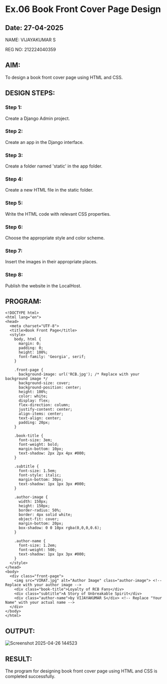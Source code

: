 # Ex.06 Book Front Cover Page Design
## Date: 27-04-2025
NAME: VIJAYAKUMAR S

REG NO: 212224040359

## AIM:
To design a book front cover page using HTML and CSS.

## DESIGN STEPS:

### Step 1:
Create a Django Admin project.

### Step 2:
Create an app in the Django interface.

### Step 3:
Create a folder named 'static' in the app folder.

### Step 4:
Create a new HTML file in the static folder.

### Step 5:
Write the HTML code with relevant CSS properties.

### Step 6:
Choose the appropriate style and color scheme.

### Step 7:
Insert the images in their appropriate places.

### Step 8:
Publish the website in the LocalHost.

## PROGRAM:
```
<!DOCTYPE html>
<html lang="en">
<head>
  <meta charset="UTF-8">
  <title>Book Front Page</title>
  <style>
    body, html {
      margin: 0;
      padding: 0;
      height: 100%;
      font-family: 'Georgia', serif;
    }

    .front-page {
      background-image: url('RCB.jpg'); /* Replace with your background image */
      background-size: cover;
      background-position: center;
      height: 100%;
      color: white;
      display: flex;
      flex-direction: column;
      justify-content: center;
      align-items: center;
      text-align: center;
      padding: 20px;
    }

    .book-title {
      font-size: 3em;
      font-weight: bold;
      margin-bottom: 10px;
      text-shadow: 2px 2px 4px #000;
    }

    .subtitle {
      font-size: 1.5em;
      font-style: italic;
      margin-bottom: 30px;
      text-shadow: 1px 1px 3px #000;
    }

    .author-image {
      width: 150px;
      height: 150px;
      border-radius: 50%;
      border: 4px solid white;
      object-fit: cover;
      margin-bottom: 20px;
      box-shadow: 0 0 10px rgba(0,0,0,0.6);
    }

    .author-name {
      font-size: 1.2em;
      font-weight: 500;
      text-shadow: 1px 1px 3px #000;
    }
  </style>
</head>
<body>
  <div class="front-page">
    <img src="VIRAT.jpg" alt="Author Image" class="author-image"> <!-- Replace with your author image -->
    <div class="book-title">Loyalty of RCB Fans</div>
    <div class="subtitle">A Story of Unbreakable Spirit</div>
    <div class="author-name">by VIJAYAKUMAR S</div> <!-- Replace "Your Name" with your actual name -->
  </div>
</body>
</html>
```
## OUTPUT:

![Screenshot 2025-04-26 144523](https://github.com/user-attachments/assets/9789ffdf-7f23-4004-80c3-ff6a14937ba5)

## RESULT:
The program for designing book front cover page using HTML and CSS is completed successfully.
